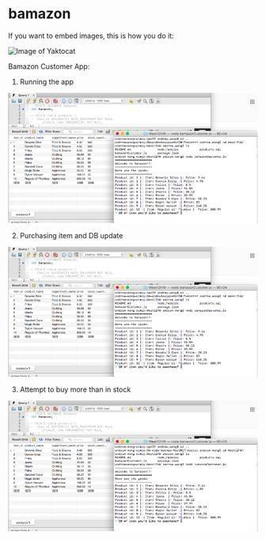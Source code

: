 # bamazon

If you want to embed images, this is how you do it:

![Image of Yaktocat](https://octodex.github.com/images/yaktocat.png)

Bamazon Customer App:
1. Running the app

![customer 1](/screenshots/customer_1.png)

2. Purchasing item and DB update

![customer 2](/screenshots/customer_1.png)

3. Attempt to buy more than in stock

![customer 3](/screenshots/customer_1.png)
